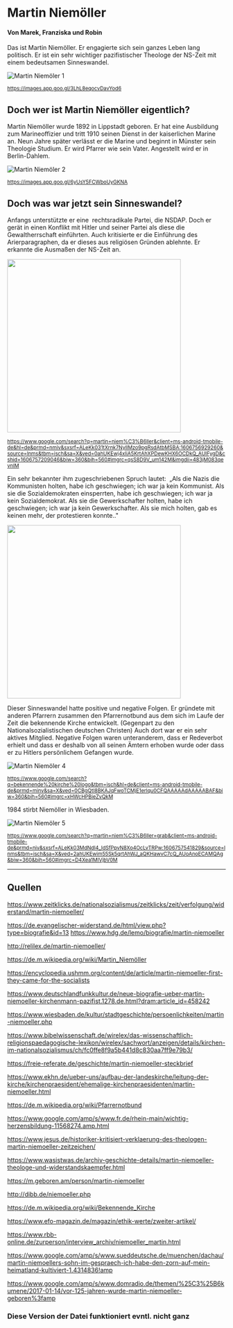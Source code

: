 # Martin Niemöller
#### Von Marek, Franziska und Robin

Das ist Martin Niemöller. Er engagierte sich sein ganzes Leben lang politisch. Er ist ein sehr wichtiger pazifistischer Theologe der NS-Zeit mit einem bedeutsamen Sinneswandel.

![Martin Niemöler 1](https://lh3.googleusercontent.com/proxy/ktWiLWaPLJKqV54cKBvdBnODU8xQRiGSA6YtYl9V8ucIV2LaXVSucv3k7HLFyJYp2YBmG91THSZfrw)

<sub>https://images.app.goo.gl/3LhL8eqocvDavYod6</sub>

## Doch wer ist Martin Niemöller eigentlich?

Martin Niemöller wurde 1892 in Lippstadt geboren. Er hat eine Ausbildung zum Marineoffizier und tritt 1910 seinen Dienst in der kaiserlichen Marine an. Neun Jahre später verlässt er die Marine und beginnt in Münster sein Theologie Studium.
Er wird Pfarrer wie sein Vater. Angestellt wird er in Berlin-Dahlem.

![Martin Niemöler 2](https://upload.wikimedia.org/wikipedia/commons/thumb/f/fc/Martin_Niem%C3%B6ller_Marineoffizier.jpg/220px-Martin_Niem%C3%B6ller_Marineoffizier.jpg)

<sub>https://images.app.goo.gl/6yUsY5FCWboUyGKNA</sub>

## Doch was war jetzt sein Sinneswandel?

Anfangs unterstützte er eine  rechtsradikale Partei, die NSDAP.
Doch er gerät in einen Konflikt mit Hitler und seiner Partei als diese die Gewaltherrschaft einführten.
Auch kritisierte er die Einführung des Arierparagraphen, da er dieses aus religiösen Gründen ablehnte.
Er erkannte die Ausmaßen der NS-Zeit an.

<img src="https://christusnews.de/site/wp-content/uploads/20171020-TIME-Cover-Niem%C3%B6ller001.jpg" height="400" />

<sub>https://www.google.com/search?q=martin+niem%C3%B6ller&client=ms-android-tmobile-de&hl=de&prmd=nmiv&sxsrf=ALeKk031tXrnk7NyllMzo9pgRsdAtbMSBA:1606756929260&source=lnms&tbm=isch&sa=X&ved=0ahUKEwj4xIiA5KrtAhXPDewKHX6OCDkQ_AUIFygD&cshid=1606757209046&biw=360&bih=560#imgrc=qsS8D9V_um142M&imgdii=483jM083qevnIM</sub>

Ein sehr bekannter ihm zugeschriebenen Spruch lautet:
 „Als die Nazis die Kommunisten holten, habe ich geschwiegen; ich war ja kein Kommunist.
Als sie die Sozialdemokraten einsperrten, habe ich geschwiegen; ich war ja kein Sozialdemokrat.
Als sie die Gewerkschafter holten, habe ich geschwiegen; ich war ja kein Gewerkschafter.
Als sie mich holten, gab es keinen mehr, der protestieren konnte.."

<img src="https://i.imgur.com/Pqw31QF.jpg" height="400" />

Dieser Sinneswandel hatte positive und negative Folgen.
Er gründete mit anderen Pfarrern zusammen den Pfarrernotbund aus dem sich im Laufe der Zeit die bekennende Kirche entwickelt. (Gegenpart zu den Nationalsozialistischen deutschen Christen) Auch dort war er ein sehr aktives Mitglied.
Negative Folgen waren unteranderem, dass er Redeverbot erhielt und dass er deshalb von all seinen Ämtern erhoben wurde oder dass er zu Hitlers persönlichem Gefangen wurde.

![Martin Niemöler 4](https://upload.wikimedia.org/wikipedia/commons/thumb/2/2d/Stempel_Bekennende_Gemeinde_Potsdam%2C_circa_1945.png/220px-Stempel_Bekennende_Gemeinde_Potsdam%2C_circa_1945.png)

<sub>https://www.google.com/search?q=bekennende%20kirche%20logo&tbm=isch&hl=de&client=ms-android-tmobile-de&prmd=minv&sa=X&ved=0CBgQtI8BKAJqFwoTCMjE1erlqu0CFQAAAAAdAAAAABAF&biw=360&bih=560#imgrc=xHWcHPBieZvQkM</sub>


1984 stirbt Niemöller in Wiesbaden.

![Martin Niemöler 5](https://www.noz.de/article/teaser/438678/full)

<sub>https://www.google.com/search?q=martin+niem%C3%B6ller+grab&client=ms-android-tmobile-de&prmd=niv&sxsrf=ALeKk03MdNdl4_IdSfPpvN8Xo4OcLvTRPw:1606757541829&source=lnms&tbm=isch&sa=X&ved=2ahUKEwim55Sk5qrtAhWJ_aQKHawvC7cQ_AUoAnoECAMQAg&biw=360&bih=560#imgrc=D4Xea1MIVjbV0M
</sub>

---------------------------------

## Quellen
https://www.zeitklicks.de/nationalsozialismus/zeitklicks/zeit/verfolgung/widerstand/martin-niemoeller/

https://de.evangelischer-widerstand.de/html/view.php?type=biografie&id=13
https://www.hdg.de/lemo/biografie/martin-niemoeller

http://relilex.de/martin-niemoeller/

https://de.m.wikipedia.org/wiki/Martin_Niemöller

https://encyclopedia.ushmm.org/content/de/article/martin-niemoeller-first-they-came-for-the-socialists

https://www.deutschlandfunkkultur.de/neue-biografie-ueber-martin-niemoeller-kirchenmann-pazifist.1278.de.html?dram:article_id=458242

https://www.wiesbaden.de/kultur/stadtgeschichte/persoenlichkeiten/martin-niemoeller.php

https://www.bibelwissenschaft.de/wirelex/das-wissenschaftlich-religionspaedagogische-lexikon/wirelex/sachwort/anzeigen/details/kirchen-im-nationalsozialismus/ch/fc0ffe8f9a5b441d8c830aa7ff9e79b3/

https://freie-referate.de/geschichte/martin-niemoeller-steckbrief

https://www.ekhn.de/ueber-uns/aufbau-der-landeskirche/leitung-der-kirche/kirchenpraesident/ehemalige-kirchenpraesidenten/martin-niemoeller.html

https://de.m.wikipedia.org/wiki/Pfarrernotbund

https://www.google.com/amp/s/www.fr.de/rhein-main/wichtig-herzensbildung-11568274.amp.html

https://www.jesus.de/historiker-kritisiert-verklaerung-des-theologen-martin-niemoeller-zeitzeichen/

https://www.wasistwas.de/archiv-geschichte-details/martin-niemoeller-theologe-und-widerstandskaempfer.html

https://m.geboren.am/person/martin-niemoeller

http://dibb.de/niemoeller.php

https://de.m.wikipedia.org/wiki/Bekennende_Kirche

https://www.efo-magazin.de/magazin/ethik-werte/zweiter-artikel/

https://www.rbb-online.de/zurperson/interview_archiv/niemoeller_martin.html

https://www.google.com/amp/s/www.sueddeutsche.de/muenchen/dachau/martin-niemoellers-sohn-im-gespraech-ich-habe-den-zorn-auf-mein-heimatland-kultiviert-1.4314836!amp

https://www.google.com/amp/s/www.domradio.de/themen/%25C3%25B6kumene/2017-01-14/vor-125-jahren-wurde-martin-niemoeller-geboren%3famp


### Diese Version der Datei funktioniert evntl. nicht ganz
